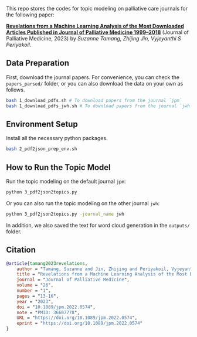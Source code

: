 This repo stores the codes for topic modeling on palliative care journals for the following paper:

[**Revelations from a Machine Learning Analysis of the Most Downloaded Articles Published in Journal of Palliative Medicine 1999–2018**](https://www.liebertpub.com/doi/full/10.1089/jpm.2022.0574) (Journal of Palliative Medicine, 2023) by *Suzanne Tamang, Zhijing Jin, Vyjeyanthi S Periyakoil*.

## Data Preparation
First, download the journal papers. For convenience, you can check the `papers_parsed/` folder, or you can also download the data on your own as follows.
```bash
bash 1_download_pdfs.sh # To download papers from the journal `jpm`
bash 1_download_pdfs_jwh.sh # To download papers from the journal `jwh`
```
## Environment Setup
Install all the necessary python packages.
```bash
bash 2_pdf2json_prep_env.sh
```

## How to Run the Topic Model
Run the topic modeling on the default journal `jpm`:
```bash
python 3_pdf2json2topics.py
```
Or you can also run the topic modeling on the other journal `jwh`:
```bash
python 3_pdf2json2topics.py -journal_name jwh
```

In addition, we also saved the text for word cloud generation in the `outputs/` folder.

## Citation

```bib
@article{tamang2023revelations,
    author = "Tamang, Suzanne and Jin, Zhijing and Periyakoil, Vyjeyanthi S.",
    title = "Revelations from a Machine Learning Analysis of the Most Downloaded Articles Published in Journal of Palliative Medicine 1999--2018",
    journal = "Journal of Palliative Medicine",
    volume = "26",
    number = "1",
    pages = "13-16",
    year = "2023",
    doi = "10.1089/jpm.2022.0574",
    note = "PMID: 36607778",
    URL = "https://doi.org/10.1089/jpm.2022.0574",
    eprint = "https://doi.org/10.1089/jpm.2022.0574"
}
```

